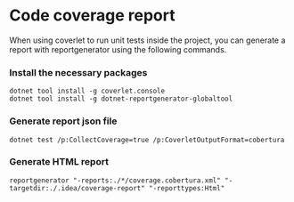 # Code coverage report

When using coverlet to run unit tests inside the project, you can generate a report with reportgenerator using the following commands.

### Install the necessary packages

`dotnet tool install -g coverlet.console`\
`dotnet tool install -g dotnet-reportgenerator-globaltool`

### Generate report json file

`dotnet test /p:CollectCoverage=true /p:CoverletOutputFormat=cobertura`

### Generate HTML report

`reportgenerator "-reports:./*/coverage.cobertura.xml" "-targetdir:./.idea/coverage-report" "-reporttypes:Html"`
